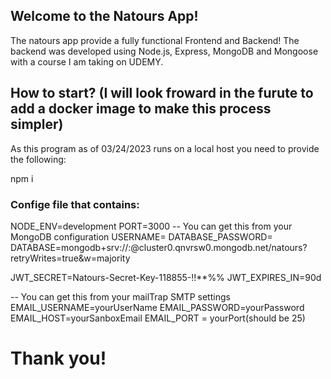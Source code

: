 ## Welcome to the Natours App!

The natours app provide a fully functional Frontend and Backend! The backend was developed using Node.js, Express, MongoDB and Mongoose with a course I am taking on UDEMY.

## How to start? (I will look froward in the furute to add a docker image to make this process simpler)

As this program as of 03/24/2023 runs on a local host you need to provide the following:

npm i

### Confige file that contains:

NODE_ENV=development
PORT=3000
-- You can get this from your MongoDB configuration
USERNAME=<MongoDB username>
DATABASE_PASSWORD=<MongoDB password>
DATABASE=mongodb+srv://<USERNAME>:<PASSWORD>@cluster0.qnvrsw0.mongodb.net/natours?retryWrites=true&w=majority

JWT_SECRET=Natours-Secret-Key-118855-!!\*\*%%
JWT_EXPIRES_IN=90d

-- You can get this from your mailTrap SMTP settings
EMAIL_USERNAME=yourUserName
EMAIL_PASSWORD=yourPassword
EMAIL_HOST=yourSanboxEmail
EMAIL_PORT = yourPort(should be 25)

# Thank you!

